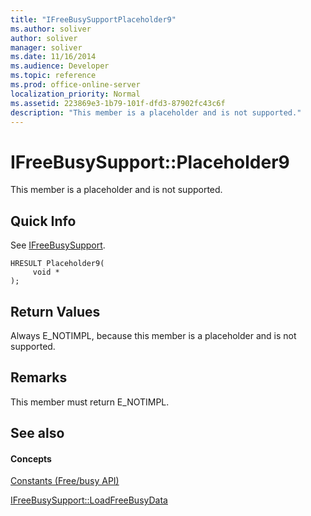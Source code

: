 ```yaml
---
title: "IFreeBusySupportPlaceholder9"
ms.author: soliver
author: soliver
manager: soliver
ms.date: 11/16/2014
ms.audience: Developer
ms.topic: reference
ms.prod: office-online-server
localization_priority: Normal
ms.assetid: 223869e3-1b79-101f-dfd3-87902fc43c6f
description: "This member is a placeholder and is not supported."
---
```


# IFreeBusySupport::Placeholder9

This member is a placeholder and is not supported.
  
## Quick Info

See [IFreeBusySupport](ifreebusysupport.md).
  
```
HRESULT Placeholder9( 
     void *  
);
```

## Return Values

Always E_NOTIMPL, because this member is a placeholder and is not supported.
  
## Remarks

This member must return E_NOTIMPL.
  
## See also

#### Concepts

[Constants (Free/busy API)](constants-free-busy-api.md)
  
[IFreeBusySupport::LoadFreeBusyData](ifreebusysupport-loadfreebusydata.md)

